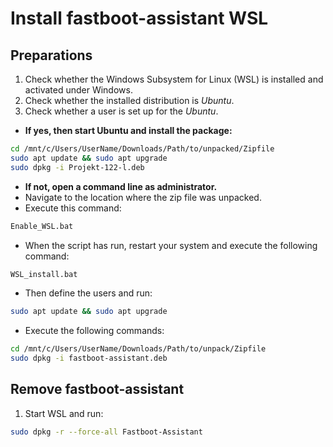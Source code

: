 # Install fastboot-assistant WSL
## Preparations
1. Check whether the Windows Subsystem for Linux (WSL) is installed and activated under Windows.
2. Check whether the installed distribution is *Ubuntu*.
3. Check whether a user is set up for the *Ubuntu*.
- **If yes, then start Ubuntu and install the package:**
```sh
cd /mnt/c/Users/UserName/Downloads/Path/to/unpacked/Zipfile
sudo apt update && sudo apt upgrade
sudo dpkg -i Projekt-122-l.deb
```

- **If not, open a command line as administrator.** 
- Navigate to the location where the zip file was unpacked.
- Execute this command:
```bat
Enable_WSL.bat
```
- When the script has run, restart your system and execute the following command:
```bat
WSL_install.bat
```
- Then define the users and run:
```sh
sudo apt update && sudo apt upgrade
```
- Execute the following commands:
```sh
cd /mnt/c/Users/UserName/Downloads/Path/to/unpack/Zipfile
sudo dpkg -i fastboot-assistant.deb
```

## Remove fastboot-assistant
1. Start WSL and run:
```sh
sudo dpkg -r --force-all Fastboot-Assistant
```